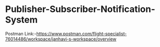 # Publisher-Subscriber-Notification-System

Postman Link:-https://www.postman.com/flight-specialist-76014486/workspace/janhavi-s-workspace/overview
